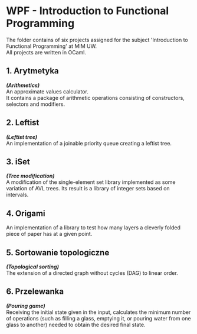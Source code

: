 # WPF - Introduction to Functional Programming

The folder contains of six projects assigned for the subject 'Introduction to Functional Programming' at MIM UW.  
All projects are written in OCaml.

## 1. Arytmetyka  
__*(Arithmetics)*__  
An approximate values calculator.  
It contains a package of arithmetic operations consisting of constructors, selectors and modifiers.

## 2. Leftist  
__*(Leftist tree)*__  
An implementation of a joinable priority queue creating a leftist tree.

## 3. iSet  
__*(Tree modification)*__  
A modification of the single-element set library implemented as some variation of AVL trees. Its result is a library of integer sets based on intervals.

## 4. Origami  
An implementation of a library to test how many layers a cleverly folded piece of paper has at a given point.

## 5. Sortowanie topologiczne  
__*(Topological sorting)*__  
The extension of a directed graph without cycles (DAG) to linear order.

## 6. Przelewanka  
__*(Pouring game)*__   
Receiving the initial state given in the input, calculates the minimum number of operations (such as filling a glass, emptying it, or pouring water from one glass to another) needed to obtain the desired final state.
